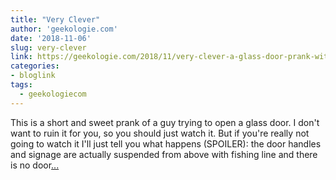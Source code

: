 ```yaml
---
title: "Very Clever"
author: 'geekologie.com'
date: '2018-11-06'
slug: very-clever
link: https://geekologie.com/2018/11/very-clever-a-glass-door-prank-with-a-tw.php
categories:
- bloglink
tags:
  - geekologiecom
---
```


This is a short and sweet prank of a guy trying to open a glass door. I don't want to ruin it for you, so you should just watch it. But if you're really not going to watch it I'll just tell you what happens (SPOILER): the door handles and signage are actually suspended from above with fishing line and there is no door[... <i class="fas fa-external-link-alt"></i>](https://geekologie.com/2018/11/very-clever-a-glass-door-prank-with-a-tw.php)


